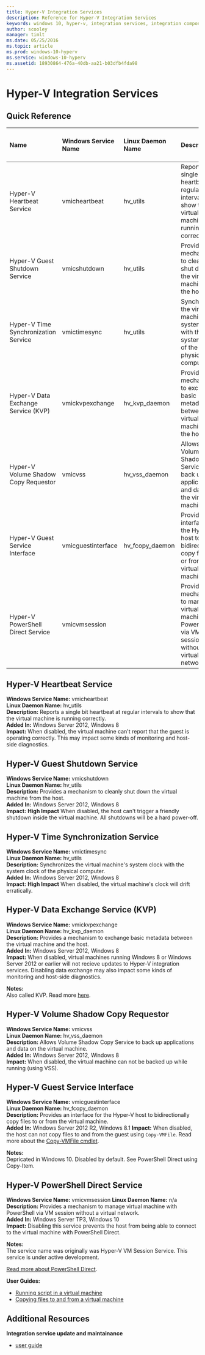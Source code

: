 ```yaml
---
title: Hyper-V Integration Services
description: Reference for Hyper-V Integration Services
keywords: windows 10, hyper-v, integration services, integration components
author: scooley
manager: timlt
ms.date: 05/25/2016
ms.topic: article
ms.prod: windows-10-hyperv
ms.service: windows-10-hyperv
ms.assetid: 18930864-476a-40db-aa21-b03dfb4fda98
---
```


# Hyper-V Integration Services
## Quick Reference

| Name | Windows Service Name | Linux Daemon Name |  Description | Added In | Impact on VM when disabled |
|:---------|:---------|:---------|:---------|:---------|:---------|
| Hyper-V Heartbeat Service |  vmicheartbeat | hv_utils | Reports a single bit heartbeat at regular intervals to show that the virtual machine is running correctly. | Windows Server 2012, Windows 8 | Varies |
| Hyper-V Guest Shutdown Service | vmicshutdown | hv_utils |  Provides a mechanism to cleanly shut down the virtual machine from the host. | Windows Server 2012, Windows 8 | **High** |
| Hyper-V Time Synchronization Service | vmictimesync | hv_utils | Synchronizes the virtual machine's system clock with the system clock of the physical computer. | Windows Server 2012, Windows 8 | **High** |
| Hyper-V Data Exchange Service (KVP) | vmickvpexchange | hv_kvp_daemon | Provides a mechanism to exchange basic metadata between the virtual machine and the host. | Windows Server 2012, Windows 8 | Medium |
| Hyper-V Volume Shadow Copy Requestor | vmicvss | hv_vss_daemon | Allows Volume Shadow Copy Service to back up applications and data on the virtual machine. | Windows Server 2012, Windows 8 | Varies |
| Hyper-V Guest Service Interface | vmicguestinterface | hv_fcopy_daemon | Provides an interface for the Hyper-V host to bidirectionally copy files to or from the virtual machine. | Windows Server 2012 R2, Windows 8.1 | Low |
| Hyper-V PowerShell Direct Service | vmicvmsession | | Provides a mechanism to manage virtual machine with PowerShell via VM session without a virtual network. | Windows Server TP3, Windows 10 | Low |  


## Hyper-V Heartbeat Service

**Windows Service Name:** vmicheartbeat  
**Linux Daemon Name:** hv_utils  
**Description:** Reports a single bit heartbeat at regular intervals to show that the virtual machine is running correctly.  
**Added In:** Windows Server 2012, Windows 8  
**Impact:** When disabled, the virtual machine can't report that the guest is operating correctly.  This may impact some kinds of monitoring and host-side diagnostics.   


## Hyper-V Guest Shutdown Service

**Windows Service Name:** vmicshutdown  
**Linux Daemon Name:** hv_utils  
**Description:** Provides a mechanism to cleanly shut down the virtual machine from the host.  
**Added In:** Windows Server 2012, Windows 8  
**Impact:** **High Impact**  When disabled, the host can't trigger a friendly shutdown inside the virtual machine.  All shutdowns will be a hard power-off.


## Hyper-V Time Synchronization Service

**Windows Service Name:** vmictimesync  
**Linux Daemon Name:** hv_utils  
**Description:** Synchronizes the virtual machine's system clock with the system clock of the physical computer.  
**Added In:** Windows Server 2012, Windows 8  
**Impact:** **High Impact**  When disabled, the virtual machine's clock will drift erratically.  


## Hyper-V Data Exchange Service (KVP)

**Windows Service Name:** vmickvpexchange  
**Linux Daemon Name:** hv_kvp_daemon  
**Description:** Provides a mechanism to exchange basic metadata between the virtual machine and the host.  
**Added In:** Windows Server 2012, Windows 8  
**Impact:** When disabled, virtual machines running Windows 8 or Windows Server 2012 or earlier will not recieve updates to Hyper-V integration services.  Disabling data exchange may also impact some kinds of monitoring and host-side diagnostics.

**Notes:**  
Also called KVP.  Read more [here](https://technet.microsoft.com/en-us/library/dn798287.aspx).


## Hyper-V Volume Shadow Copy Requestor

**Windows Service Name:** vmicvss  
**Linux Daemon Name:** hv_vss_daemon  
**Description:** Allows Volume Shadow Copy Service to back up applications and data on the virtual machine.  
**Added In:** Windows Server 2012, Windows 8  
**Impact:** When disabled, the virtual machine can not be backed up while running (using VSS).  


## Hyper-V Guest Service Interface

**Windows Service Name:** vmicguestinterface  
**Linux Daemon Name:** hv_fcopy_daemon  
**Description:** Provides an interface for the Hyper-V host to bidirectionally copy files to or from the virtual machine.  
**Added In:** Windows Server 2012 R2, Windows 8.1
**Impact:** When disabled, the host can not copy files to and from the guest using `Copy-VMFile`.  Read more about the [Copy-VMFile cmdlet](https://technet.microsoft.com/library/dn464282.aspx).  

**Notes:**  
Depricated in Windows 10.  Disabled by default.  See PowerShell Direct using Copy-Item.


## Hyper-V PowerShell Direct Service

**Windows Service Name:** vmicvmsession
**Linux Daemon Name:** n/a
**Description:** Provides a mechanism to manage virtual machine with PowerShell via VM session without a virtual network.  
**Added In:** Windows Server TP3, Windows 10  
**Impact:** Disabling this service prevents the host from being able to connect to the virtual machine with PowerShell Direct. 

**Notes:**  
The service name was originally was Hyper-V VM Session Service.  This service is under active development.

[Read more about PowerShell Direct](../user_guide/vmsession.md).  

**User Guides:**  
* [Running script in a virtual machine](../user_guide/vmsession.md#run-a-script-or-command-with-invoke-command)
* [Copying files to and from a virtual machine](../user_guide/vmsession.md#copy-files-with-new-pssession-and-copy-item)


## Additional Resources

**Integration service update and maintainance**
* [user guide](../user_guide/managing_ics.md)